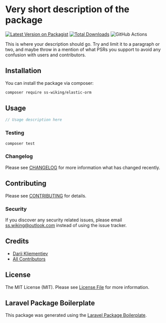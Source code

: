 # Very short description of the package

[![Latest Version on Packagist](https://img.shields.io/packagist/v/ss-wiking/elastic-orm.svg?style=flat-square)](https://packagist.org/packages/ss-wiking/elastic-orm)
[![Total Downloads](https://img.shields.io/packagist/dt/ss-wiking/elastic-orm.svg?style=flat-square)](https://packagist.org/packages/ss-wiking/elastic-orm)
![GitHub Actions](https://github.com/ss-wiking/elastic-orm/actions/workflows/main.yml/badge.svg)

This is where your description should go. Try and limit it to a paragraph or two, and maybe throw in a mention of what PSRs you support to avoid any confusion with users and contributors.

## Installation

You can install the package via composer:

```bash
composer require ss-wiking/elastic-orm
```

## Usage

```php
// Usage description here
```

### Testing

```bash
composer test
```

### Changelog

Please see [CHANGELOG](CHANGELOG.md) for more information what has changed recently.

## Contributing

Please see [CONTRIBUTING](CONTRIBUTING.md) for details.

### Security

If you discover any security related issues, please email ss.wiking@outlook.com instead of using the issue tracker.

## Credits

-   [Darii Kliementiev](https://github.com/ss-wiking)
-   [All Contributors](../../contributors)

## License

The MIT License (MIT). Please see [License File](LICENSE.md) for more information.

## Laravel Package Boilerplate

This package was generated using the [Laravel Package Boilerplate](https://laravelpackageboilerplate.com).
